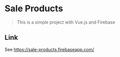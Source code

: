 # Sale Products

> This is a simple project with Vue.js and Firebase

## Link

See https://sale-products.firebaseapp.com/
